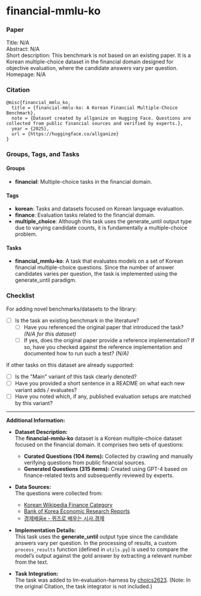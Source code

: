 # financial-mmlu-ko

### Paper  
Title: N/A  
Abstract: N/A  
Short description: This benchmark is not based on an existing paper. It is a Korean multiple-choice dataset in the financial domain designed for objective evaluation, where the candidate answers vary per question.  
Homepage: N/A

### Citation
```
@misc{financial_mmlu_ko,
  title = {financial-mmlu-ko: A Korean Financial Multiple-Choice Benchmark},
  note = {Dataset created by allganize on Hugging Face. Questions are collected from public financial sources and verified by experts.},
  year = {2025},
  url = {https://huggingface.co/allganize}
}
```

### Groups, Tags, and Tasks

#### Groups
* **financial**: Multiple-choice tasks in the financial domain.

#### Tags
* **korean**: Tasks and datasets focused on Korean language evaluation.
* **finance**: Evaluation tasks related to the financial domain.
* **multiple_choice**: Although this task uses the generate_until output type due to varying candidate counts, it is fundamentally a multiple-choice problem.

#### Tasks
* **financial_mmlu-ko**: A task that evaluates models on a set of Korean financial multiple-choice questions. Since the number of answer candidates varies per question, the task is implemented using the generate_until paradigm.

### Checklist

For adding novel benchmarks/datasets to the library:
* [ ] Is the task an existing benchmark in the literature?
  * [ ] Have you referenced the original paper that introduced the task? *(N/A for this dataset)*
  * [ ] If yes, does the original paper provide a reference implementation? If so, have you checked against the reference implementation and documented how to run such a test? *(N/A)*

If other tasks on this dataset are already supported:
* [ ] Is the "Main" variant of this task clearly denoted?
* [ ] Have you provided a short sentence in a README on what each new variant adds / evaluates?
* [ ] Have you noted which, if any, published evaluation setups are matched by this variant?

---

**Additional Information:**

- **Dataset Description:**  
  The **financial-mmlu-ko** dataset is a Korean multiple-choice dataset focused on the financial domain. It comprises two sets of questions:
  - **Curated Questions (104 items):** Collected by crawling and manually verifying questions from public financial sources.
  - **Generated Questions (315 items):** Created using GPT-4 based on finance-related texts and subsequently reviewed by experts.
  
- **Data Sources:**  
  The questions were collected from:
  * [Korean Wikipedia Finance Category](https://ko.wikipedia.org/wiki/%EB%B6%84%EB%A5%98:%EA%B8%88%EC%9C%B5)
  * [Bank of Korea Economic Research Reports](https://www.bok.or.kr/portal/bbs/P0002454/list.do?menuNo=200431)
  * [경제배움e - 퀴즈로 배우는 시사.경제](https://www.econedu.go.kr/mec/ots/brd/list.do?mnuBaseId=MNU0000286&tplSer=ac73e13e-2d3c-485c-b7fe-a5823b527ead)

- **Implementation Details:**  
  This task uses the **generate_until** output type since the candidate answers vary per question. In the processing of results, a custom `process_results` function (defined in `utils.py`) is used to compare the model’s output against the gold answer by extracting a relevant number from the text.

- **Task Integration:**  
  The task was added to lm-evaluation-harness by [choics2623](https://github.com/choics2623). (Note: In the original Citation, the task integrator is not included.)
